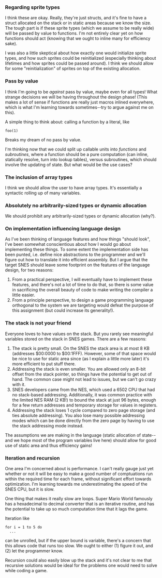 ### Regarding sprite types

I think these are okay. Really, they're just structs, and it's fine to have a
struct allocated on the stack or in static areas because we know the size. The
tough part is if these sprite types (which we assume to be really wide) will be
passed by value to functions. I'm not entirely clear yet on how functions
should act (knowing that we ought to inline many for efficiency sake).

I was also a little skeptical about how exactly one would initialize sprite
types, and how such sprites could be reinitialized (especially thinking about
lifetimes and how sprites could be passed around). I think we should allow for
some "reinitialization" of sprites on top of the existing allocation.

### Pass by value

I think I'm going to be *against* pass by value, maybe even for all types! What
strange decisions we will be having throughout the design phase! (This makes a
lot of sense if functions are really just macros inlined everywhere, which is
what I'm learning towards sometimes--try to argue against me on this).

A simple thing to think about: calling a function by a literal, like
```
foo(1)
```
Breaks my dream of no pass by value.

I'm thinking now that we could split up callable units into *functions* and
*subroutines*, where a function should be a pure computation (can inline,
statically resolve, turn into lookup tables), versus subroutines, which should
involve the updating of state. But what would be the use cases?

### The inclusion of array types

I think we should allow the user to have array types. It's essentially a
syntactic rolling up of many variables.

### Absolutely no arbitrarily-sized types or dynamic allocation

We should prohibit any arbitrarily-sized types or dynamic allocation (why?).

### On implementation influencing language design

As I've been thinking of language features and how things "should look", I've
been somewhat conscientious about how I would go about implementing these
things. To some extent the implementation side has been punted, i.e. define
nice abstractions to the programmer and we'll figure out how to translate it
into efficient assembly. But I argue that the target SNES should leave some
footprint on the features of the language design, for two reasons:
  1. From a practical perspective, I will eventually have to implement these
     features, and there's not a lot of time to do that, so there is some value
     in sacrificing the overall beauty of code to make writing the compiler a
     little easier.
  2. From a principle perspective, to design a game programming language
     orthogonal to the system we are targeting would defeat the purpose of this
     assignment (but could increase its generality!).

### The stack is not your friend

Everyone loves to have values on the stack. But you rarely see meaningful
variables stored on the stack in SNES games. There are a few reasons:
  1. The stack is pretty small. On the SNES the stack area is at most 8 KB
     (addresses $00:0000 to $00:1FFF). However, some of that space would be
     nice to use for static area since (as I explain a little more later) it's
     more efficient to put stuff there.
  2. Addressing the stack is even smaller. You are allowed only an 8-bit offset
     from the stack pointer, so things have the potential to get out of hand.
     The common case might not lead to issues, but we can't go crazy with it.
  3. SNES developers came from the NES, which used a 6502 CPU that had no
     stack-based addressing. Additionally, it was common practice with the
     limited NES RAM (2 KB!) to bound the stack at just 96 bytes, enough for a
     few return addresses and temporary storage for values in registers.
  4. Addressing the stack loses 1 cycle compared to zero page storage (and ties
     absolute addressing). You also lose many possible addressing modes which
     can be done directly from the zero page by having to use the stack
     addressing mode instead.

The assumptions we are making in the language (static allocation of state--and
we hope most of the program variables live here) should allow for good use of
static area and thus efficiency gains!

### Iteration and recursion

One area I'm concerned about is performance. I can't really gauge just yet
whether or not it will be easy to make a good number of comptuations run within
the required time for each frame, without significant effort towards
optimization. I'm learning towards me underestimating the speed of the SNES
CPU, but it is slow.

One thing that makes it really slow are loops. Super Mario World famously has a
hexadecimal to decimal converter that is an iterative routine, and has the
potential to take up so much computation time that it lags the game.

Iteration like
```
for i = 1 to 5 do
  ...
```
can be unrolled, but if the upper bound is variable, there's a concern that
this allows code that runs too slow. We ought to either (1) figure it out, and
(2) let the programmer know.

Recursion could also easily blow up the stack and it's not clear to me that
recursive solutions would be ideal for the problems one would need to solve
while coding a game.
